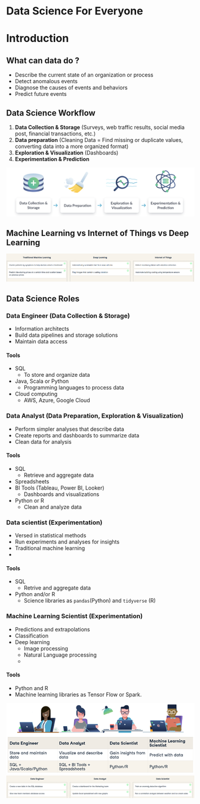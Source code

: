 # Data Science For Everyone

# Introduction
## What can data do ?

- Describe the current state of an organization or process
- Detect anomalous events
- Diagnose the causes of events and behaviors
- Predict future events

## Data Science Workflow

1. **Data Collection & Storage** (Surveys, web traffic results, social media post, financial transactions, etc.)
2. **Data preparation** (Cleaning Data = Find missing or duplicate values, converting data into a more organized format)
3. **Exploration & Visualization** (Dashboards)
4. **Experimentation & Prediction**

![img.png](img/data_sicence_workflow.png)

## Machine Learning vs Internet of Things vs Deep Learning

![img.png](img/ml_dl_iot.png)

## Data Science Roles
### Data Engineer (Data Collection & Storage)

- Information architects
- Build data pipelines and storage solutions
- Maintain data access

#### Tools

- SQL
    - To store and organize data
- Java, Scala or Python
    - Programming languages to process data
- Cloud computing
    - AWS, Azure, Google Cloud

### Data Analyst (Data Preparation, Exploration & Visualization)

- Perform simpler analyses that describe data
- Create reports and dashboards to summarize data
- Clean data for analysis
#### Tools
- SQL
  - Retrieve and aggregate data
- Spreadsheets
- BI Tools (Tableau, Power BI, Looker)
  - Dashboards and visualizations
- Python or R
  - Clean and analyze data

### Data scientist (Experimentation)
- Versed in statistical methods
- Run experiments and analyses for insights
- Traditional machine learning
- 
#### Tools
- SQL
  - Retrive and aggregate data
- Python and/or R
  - Science libraries as `pandas`(Python) and `tidyverse` (R)

### Machine Learning Scientist (Experimentation)
- Predictions and extrapolations
- Classification
- Deep learning
  - Image processing
  - Natural Language processing
  - 
#### Tools
- Python and R
- Machine learning libraries as Tensor Flow or Spark.

![img.png](img/data_science_roles_summary.png)
![img.png](img/task_examples.png)
  